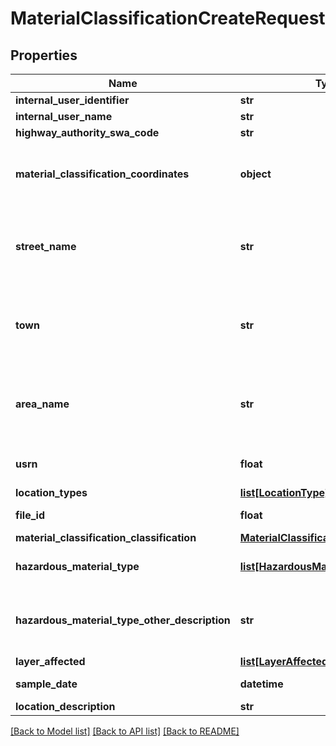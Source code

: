# MaterialClassificationCreateRequest

## Properties
Name | Type | Description | Notes
------------ | ------------- | ------------- | -------------
**internal_user_identifier** | **str** | Max length 100 characters | [optional] 
**internal_user_name** | **str** | Max length 100 characters | [optional] 
**highway_authority_swa_code** | **str** | Max length 4 characters | 
**material_classification_coordinates** | **object** | Must be a GeoJSON geometry (using British National Grid easting and northing coordinate pairs) and must be a point Mandatory field Single GeoJSON Object | 
**street_name** | **str** | Max length 100 characters Use Street Lookup API endpoint /nsg/streets to lookup this information If not provided, populated with NSG data related to supplied USRN | [optional] 
**town** | **str** | Max length 100 characters Use Street Lookup API endpoint /nsg/streets to lookup this information If not provided, populated with NSG data related to supplied USRN | [optional] 
**area_name** | **str** | Max length 100 characters Use Street Lookup API endpoint /nsg/streets to lookup this information If not provided, populated with NSG data related to supplied USRN | [optional] 
**usrn** | **float** | Is whole number between 1000001 and 99999999 inclusive See business rules section 1.4 - USRN | 
**location_types** | [**list[LocationType]**](LocationType.md) | Array values must be unique | 
**file_id** | **float** | Can only be one file Limited to 10MBs | [optional] 
**material_classification_classification** | [**MaterialClassificationClassification**](MaterialClassificationClassification.md) |  | 
**hazardous_material_type** | [**list[HazardousMaterialType]**](HazardousMaterialType.md) | Mandatory if material_classification_classification is hazardous | [optional] 
**hazardous_material_type_other_description** | **str** | Mandatory if MaterialClassificationClassification is hazardous and hazardous_material_type is other Max 500 chars | [optional] 
**layer_affected** | [**list[LayerAffected]**](LayerAffected.md) | Mandatory | 
**sample_date** | **datetime** | Mandatory Must be today or in the past | 
**location_description** | **str** | Mandatory | 

[[Back to Model list]](../README.md#documentation-for-models) [[Back to API list]](../README.md#documentation-for-api-endpoints) [[Back to README]](../README.md)

